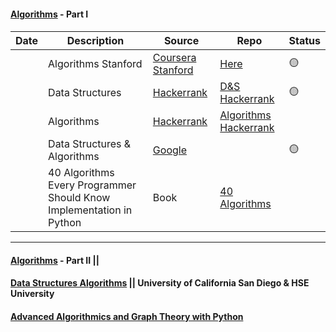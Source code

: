 #### [Algorithms](https://www.coursera.org/learn/algorithms-part1) - Part I 
#### 


|Date |Description|Source|Repo  |Status|
|---- | --------- |------|------|------|
| | Algorithms Stanford | [Coursera Stanford](https://www.coursera.org/specializations/algorithms) | [Here](./Algorithms_Stanford/Algorithms_Stanford/README.md) |🟡|
| | Data Structures|[Hackerrank](https://www.hackerrank.com/domains/data-structures) |[D&S Hackerrank](./Data_Structures_Hackerrank) |🟡|
| | Algorithms |[Hackerrank](https://www.hackerrank.com/domains/algorithms) |[Algorithms Hackerrank]() ||
| | Data Structures & Algorithms |[Google](https://techdevguide.withgoogle.com/paths/data-structures-and-algorithms) | |🟡|
| | 40 Algorithms Every Programmer Should Know Implementation in Python | Book  |[40 Algorithms](./40_Algorithms_Every_Programmer_Should_Know)|||  

----


#### [Algorithms](https://www.coursera.org/learn/algorithms-part2) - Part II || 
#### [Data Structures Algorithms](https://www.coursera.org/specializations/data-structures-algorithms) || University of California San Diego & HSE University
#### [Advanced Algorithmics and Graph Theory with Python](https://learning.edx.org/course/course-v1:IMTx+NET04x+3T2018/home) 
